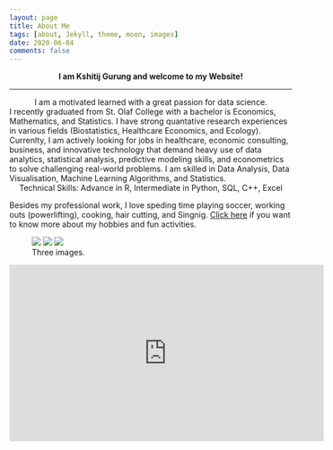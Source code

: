 ```yaml
---
layout: page
title: About Me
tags: [about, Jekyll, theme, moon, images]
date: 2020-06-04
comments: false
---
```

<strong> <center> I am Kshitij Gurung and welcome to my Website!</center></strong> 
<hr />
<center> I am a motivated learned with a great passion for data science. </center>
I recently graduated from St. Olaf College with a bachelor is Economics, Mathematics, and Statistics. I have strong quantative research experiences in various fields (Biostatistics, Healthcare Economics, and Ecology). Currenlty, I am actively looking for jobs in healthcare, economic consulting, business, and innovative technology that demand heavy use of data analytics, statistical analysis, predictive modeling skills, and econometrics to solve challenging real-world problems. I am skilled in Data Analysis, Data Visualisation, Machine Learning Algorithms, and Statistics.

<center> Technical Skills: Advance in R, Intermediate in Python, SQL, C++, Excel </center>

 Besides my professional work, I love speding time playing soccer, working outs (powerlifting), cooking, hair cutting, and Singnig. [Click here](https://gurungkshitij.github.io/projects/) if you want to know more about my hobbies and fun activities.
 


<figure class="third">
	<img src="https://scontent-msp1-1.xx.fbcdn.net/v/t1.0-9/67358610_2375145822523140_6364679969716568064_o.jpg?_nc_cat=109&_nc_sid=8024bb&_nc_ohc=LuL309xI0WAAX_v3sqO&_nc_ht=scontent-msp1-1.xx&oh=e3e1704a9a90c7751d852f81cbf0af8f&oe=5F08BFDE">
	<img src="https://scontent-msp1-1.xx.fbcdn.net/v/t1.0-9/55897275_2159297267441331_967121154957377536_o.jpg?_nc_cat=104&_nc_sid=8024bb&_nc_ohc=TzS2HpmsO5QAX_vrCP1&_nc_ht=scontent-msp1-1.xx&oh=41e0c9d6982ede256a5ab7db79e39615&oe=5F08168E">
	<img src="https://scontent-msp1-1.xx.fbcdn.net/v/t1.0-9/13507135_1087019981335737_4598956458583175717_n.jpg?_nc_cat=100&_nc_sid=110474&_nc_ohc=XnJ0L6C0lLQAX-NO-2R&_nc_ht=scontent-msp1-1.xx&oh=4d10c174d906d485af6720bdfaee08e6&oe=5F08C6DB">
	<figcaption>Three images.</figcaption>
</figure>


<iframe width="560" height="315" src="https://www.youtube.com/embed/Sublqdi5XlU" frameborder="0" allow="accelerometer; autoplay; encrypted-media; gyroscope; picture-in-picture" allowfullscreen></iframe>
